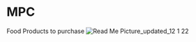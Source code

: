 # MPC
Food Products to purchase
![Read Me Picture_updated_12 1 22](https://user-images.githubusercontent.com/89892415/205155329-ea450875-c8cc-4d29-ba67-cb55a680565f.jpg)

